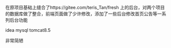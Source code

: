 在原项目基础上缝合了https://gitee.com/teris_Tan/fresh 上的后台，对两个项目的数据库做了整合，前端页面做了少许修改，添加了一些后台修改首页公告等一系列后台功能

idea mysql tomcat8.5

非常简陋
